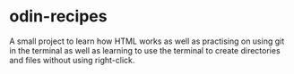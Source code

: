 # odin-recipes
A small project to learn how HTML works as well as practising 
on using git in the terminal as well as learning to use the terminal 
to create directories and files without using right-click.